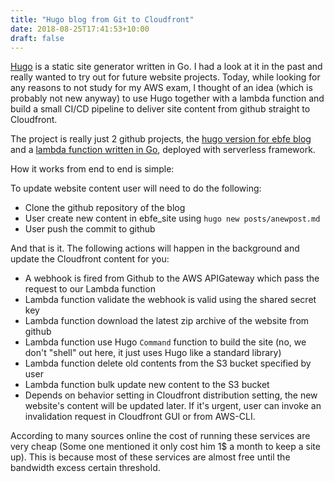 ```yaml
---
title: "Hugo blog from Git to Cloudfront"
date: 2018-08-25T17:41:53+10:00
draft: false
---
```


[Hugo](https://gohugo.io/) is a static site generator written in Go. I had a look at it in the past and really wanted to try out for future website projects. Today, while looking for any reasons to not study for my AWS exam, I thought of an idea (which is probably  not new anyway) to use Hugo together with a lambda function and build a small CI/CD pipeline to deliver site content from github straight to Cloudfront. 


The project is really just 2 github projects, the [hugo version for ebfe blog](https://github.com/santrancisco/ebfe_site) and a [lambda function written in Go](https://github.com/santrancisco/hugotocloudfront), deployed with serverless framework.


How it works from end to end is simple:

To update website content user will need to do the following: 

 - Clone the github repository of the blog
 - User create new content in ebfe_site using `hugo new posts/anewpost.md`
 - User push the commit to github

And that is it. The following actions will happen in the background and update the Cloudfront content for you:

 - A webhook is fired from Github to the AWS APIGateway which pass the request to our Lambda function
 - Lambda function validate the webhook is valid using the shared secret key
 - Lambda function download the latest zip archive of the website from github
 - Lambda function use Hugo `Command` function to build the site (no, we don't "shell" out here, it just uses Hugo like a standard library)
 - Lambda function delete old contents from the S3 bucket specified by user
 - Lambda function bulk update new content to the S3 bucket 
 - Depends on behavior setting in Cloudfront distribution setting, the new website's content will be updated later. If it's urgent, user can invoke an invalidation request in Cloudfront GUI or from AWS-CLI.

 According to many sources online the cost of running these services are very cheap (Some one mentioned it only cost him 1$ a month to keep a site up). This is because most of these services are almost free until the bandwidth excess certain threshold.